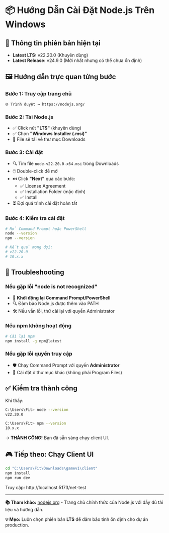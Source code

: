 # 📦 Hướng Dẫn Cài Đặt Node.js Trên Windows

## 🎯 Thông tin phiên bản hiện tại

- **Latest LTS:** v22.20.0 (Khuyên dùng)
- **Latest Release:** v24.9.0 (Mới nhất nhưng có thể chưa ổn định)

## 🖼️ Hướng dẫn trực quan từng bước

### Bước 1: Truy cập trang chủ
```
🌐 Trình duyệt → https://nodejs.org/
```

### Bước 2: Tải Node.js
- ✅ Click nút **"LTS"** (khuyên dùng)
- ✅ Chọn **"Windows Installer (.msi)"**
- 📁 File sẽ tải về thư mục Downloads

### Bước 3: Cài đặt
- 🔍 Tìm file `node-v22.20.0-x64.msi` trong Downloads
- 🖱️ Double-click để mở
- ⏭️ Click **"Next"** qua các bước:
  - ✅ License Agreement
  - ✅ Installation Folder (mặc định)
  - ✅ Install
- ⏳ Đợi quá trình cài đặt hoàn tất

### Bước 4: Kiểm tra cài đặt
```bash
# Mở Command Prompt hoặc PowerShell
node --version
npm --version

# Kết quả mong đợi:
# v22.20.0
# 10.x.x
```

## 🚨 Troubleshooting

### Nếu gặp lỗi "node is not recognized"
- 🔄 **Khởi động lại Command Prompt/PowerShell**
- 🔍 Đảm bảo Node.js được thêm vào PATH
- 🛠️ Nếu vẫn lỗi, thử cài lại với quyền Administrator

### Nếu npm không hoạt động
```bash
# Cài lại npm
npm install -g npm@latest
```

### Nếu gặp lỗi quyền truy cập
- 🛡️ Chạy Command Prompt với quyền **Administrator**
- 📁 Cài đặt ở thư mục khác (không phải Program Files)

## ✅ Kiểm tra thành công

Khi thấy:
```bash
C:\Users\Fit> node --version
v22.20.0

C:\Users\Fit> npm --version
10.x.x
```

→ **THÀNH CÔNG!** Bạn đã sẵn sàng chạy client UI.

## 🎮 Tiếp theo: Chạy Client UI

```bash
cd "C:\Users\Fit\Downloads\gamev1\client"
npm install
npm run dev
```

Truy cập: http://localhost:5173/net-test

---

**📚 Tham khảo:** [nodejs.org](https://nodejs.org/) - Trang chủ chính thức của Node.js với đầy đủ tài liệu và hướng dẫn.

**💡 Mẹo:** Luôn chọn phiên bản **LTS** để đảm bảo tính ổn định cho dự án production.
